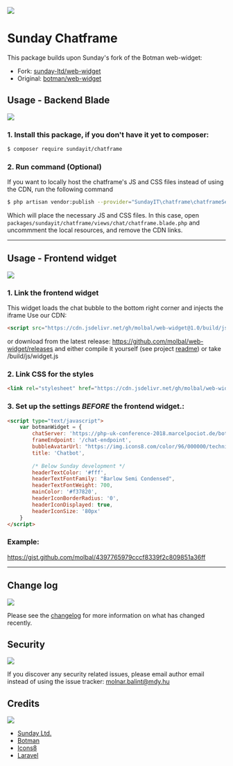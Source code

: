 ![](https://sundayit.hu/img/logo.png) 
# Sunday Chatframe
This package builds upon Sunday's fork of the Botman web-widget:

* Fork: [sunday-ltd/web-widget](https://github.com/sunday-ltd/web-widget)
* Original: [botman/web-widget](https://github.com/botman/web-widget)


## Usage - **Backend Blade**
![](https://img.icons8.com/cotton/64/000000/server.png) 
### 1. Install this package, if you don't have it yet to composer:

```bash
$ composer require sundayit/chatframe
```

### 2. Run command (Optional)
If you want to locally host the chatframe's JS and CSS files instead of using the CDN, run the following command
``` bash
$ php artisan vendor:publish --provider="SundayIT\chatframe\chatframeServiceProvider" --force
```
Which will place the necessary JS and CSS files. In this case, open `packages/sundayit/chatframe/views/chat/chatframe.blade.php` and uncommment the local resources, and remove the CDN links. 

---

## Usage - **Frontend widget**

![](https://img.icons8.com/cotton/64/000000/cloud-binary-code.png)
### 1. Link the frontend widget
This widget loads the chat bubble to the bottom right corner and injects the iframe
Use our CDN:
```html
<script src="https://cdn.jsdelivr.net/gh/molbal/web-widget@1.0/build/js/widget.js" integrity="sha256-myGUOuEeTzqiz4ltlVns6LXOWUcFq1Rr+Ie9641fQYI=" crossorigin="anonymous"></script>
```

or download from the latest release: https://github.com/molbal/web-widget/releases and either compile it yourself (see project [readme](https://github.com/molbal/web-widget/blob/master/README.md)) or take /build/js/widget.js

### 2. Link CSS for the styles 

```html
<link rel="stylesheet" href="https://cdn.jsdelivr.net/gh/molbal/web-widget@1.0/build/assets/css/widget.min.css">
```

### 3. Set up the settings _BEFORE_ the frontend widget.:
```html
<script type="text/javascript">
    var botmanWidget = {
        chatServer: 'https://php-uk-conference-2018.marcelpociot.de/botman',
        frameEndpoint: '/chat-endpoint',
        bubbleAvatarUrl: "https://img.icons8.com/color/96/000000/technical-support.png",
        title: 'Chatbot',
        
        /* Below Sunday development */
        headerTextColor: '#fff',
        headerTextFontFamily: "Barlow Semi Condensed",
        headerTextFontWeight: 700,
        mainColor: '#f37820',
        headerIconBorderRadius: '0',
        headerIconDisplayed: true,
        headerIconSize: '80px'
    }
</script>
```

### Example:
https://gist.github.com/molbal/4397765979cccf8339f2c809851a36ff

---
## Change log
![](https://img.icons8.com/cotton/64/000000/document.png)

Please see the [changelog](changelog.md) for more information on what has changed recently.


## Security
![](https://img.icons8.com/cotton/64/000000/cloud-firewall.png)

If you discover any security related issues, please email author email instead of using the issue tracker:
molnar.balint@mdy.hu

## Credits
![](https://img.icons8.com/cotton/64/000000/cloud-user-group.png)

- [Sunday Ltd.](https://sundayit.hu/chatbots)
- [Botman](https://botman.io)
- [Icons8](https://icons8.com)
- [Laravel](https://laravel.com)
